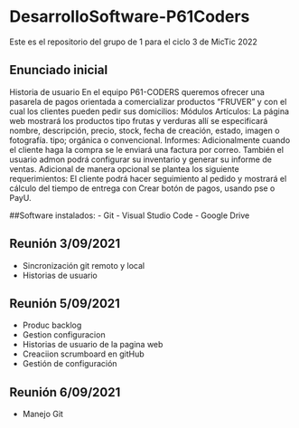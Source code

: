 # DesarrolloSoftware-P61Coders
Este es el repositorio del grupo de 1 para el ciclo 3 de MicTic 2022
## Enunciado inicial
Historia de usuario
En el equipo P61-CODERS queremos ofrecer una pasarela de pagos orientada a comercializar productos “FRUVER” y con el cual los clientes pueden pedir sus domicilios: 
Módulos
Artículos:
La página web mostrará los productos tipo frutas y verduras allí se especificará nombre, descripción, precio, stock, fecha de creación, estado, imagen o fotografía. tipo; orgánica o convencional.
Informes:
Adicionalmente cuando el cliente haga la compra se le enviará una factura por correo. También el usuario admon podrá configurar su inventario y generar su informe de ventas.
Adicional de manera opcional se plantea los siguiente requerimientos:
El cliente podrá hacer seguimiento al pedido y mostrará el cálculo del tiempo de entrega con <base en el tiempo indicado por Waze>
Crear botón de pagos, usando pse o PayU.

##Software instalados:
    - Git
    - Visual Studio Code
    - Google Drive

## Reunión 3/09/2021
- Sincronización git remoto y local
- Historias de usuario

## Reunión 5/09/2021
- Produc backlog
- Gestion configuracion 
- Historias de usuario de la pagina web
- Creaciion scrumboard en gitHub
- Gestión de configuración
 
## Reunión 6/09/2021
- Manejo Git
